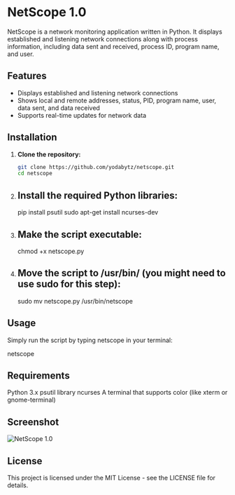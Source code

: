 # NetScope 1.0

NetScope is a network monitoring application written in Python. It displays established and listening network connections along with process information, including data sent and received, process ID, program name, and user.

## Features

- Displays established and listening network connections
- Shows local and remote addresses, status, PID, program name, user, data sent, and data received
- Supports real-time updates for network data

## Installation

1. **Clone the repository:**
   ```bash
   git clone https://github.com/yodabytz/netscope.git
   cd netscope
2. ## Install the required Python libraries:

   pip install psutil
   sudo apt-get install ncurses-dev

4. ## Make the script executable:

   chmod +x netscope.py

5. ## Move the script to /usr/bin/ (you might need to use sudo for this step):

   sudo mv netscope.py /usr/bin/netscope

## Usage

Simply run the script by typing netscope in your terminal:

netscope

## Requirements

Python 3.x
psutil library
ncurses
A terminal that supports color (like xterm or gnome-terminal)

## Screenshot

![NetScope 1.0](https://raw.githubusercontent.com/yodabytz/netscope/main/NetScope.jpg?raw=true)

## License

This project is licensed under the MIT License - see the LICENSE file for details.
